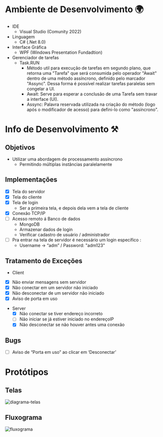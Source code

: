# Ambiente de Desenvolvimento 🌍
- IDE
  - Visual Studio (Comunity 2022)
- Linguagem
  - C# (.Net 8.0)
- Interface Gráfica
  - WPF (Windows Presentation Fundadtion)
- Gerenciador de tarefas
  - Task.RUN
    - Método util para execução de tarefas em segundo plano, que retorna uma "Tarefa" que será consumida pelo operador "Await" dentro de uma método assíncrono, definido pelo marcador "Assync". Dessa forma é possível realizar tarefas paralelas sem congelar a UI.
    - Await: Serve para esperar a conclusão de uma Tarefa sem travar a interface (UI).
    - Assync: Palavra reservada utilizada na criação do método (logo após o modificador de acesso) para defini-lo como "assíncrono".

# Info de Desenvolvimento ⚒️

## Objetivos
- Utilizar uma abordagem de processamento assíncrono
    - Permitindo múltiplas instâncias paralelamente

## Implementações

- [x]  Tela do servidor
- [x]  Tela do cliente
- [x]  Tela de login
    - Ser a primeira tela, e depois dela vem a tela de cliente
- [x]  Conexão TCP/IP
- [ ]  Acesso remoto á Banco de dados
    - MongoDB
    - Armazenar dados de login
    - Verificar cadastro de usuário / administrador 
- [ ]  Pra entrar na tela de servidor é necessário um login específico :
    - Username → “adm” / Password: "adm123"

## Tratamento de Exceções

- Client
- [x]  Não enviar mensagens sem servidor
- [x]  Não conectar em um servidor não iniciado
- [x]  Não desconectar de um servidor não iniciado
- [x]  Aviso de porta em uso
  
- Server
    - [x]  Não conectar se tiver endereço incorreto
    - [ ]  Não iniciar se já estiver iniciado no endereçoIP
    - [x]  Não desconectar se não houver antes uma conexão

## Bugs

- [ ]  Aviso de “Porta em uso” ao clicar em ‘Desconectar’

# Protótipos

## Telas
![diagrama-telas](https://github.com/user-attachments/assets/c71ac521-e9d3-4e86-aa66-9ba6101a5df4)

## Fluxograma
![fluxograma](https://github.com/user-attachments/assets/8c23c4d6-ee36-4ca2-ba0c-a72d9e7436bc)


